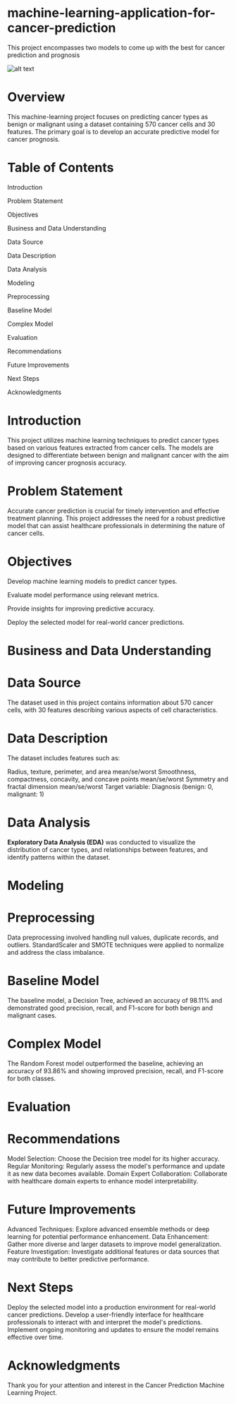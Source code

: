 # machine-learning-application-for-cancer-prediction
This project encompasses two models to come up with the best for cancer prediction and prognosis

![alt text](https://github.com/[Ayangaoduor1]/[machine-learning-application-for-cancer-prediction]/blob/[main]/image.jpg?raw=true)

# Overview
This machine-learning project focuses on predicting cancer types as benign or malignant using a dataset containing 570 cancer cells and 30 features. The primary goal is to develop an accurate predictive model for cancer prognosis.

# Table of Contents
Introduction

Problem Statement

Objectives

Business and Data Understanding

Data Source

Data Description

Data Analysis

Modeling

Preprocessing

Baseline Model

Complex Model

Evaluation

Recommendations

Future Improvements

Next Steps

Acknowledgments

# Introduction

This project utilizes machine learning techniques to predict cancer types based on various features extracted from cancer cells. The models are designed to differentiate between benign and malignant cancer with the aim of improving cancer prognosis accuracy.

# Problem Statement
Accurate cancer prediction is crucial for timely intervention and effective treatment planning. This project addresses the need for a robust predictive model that can assist healthcare professionals in determining the nature of cancer cells.

# Objectives
Develop machine learning models to predict cancer types.

Evaluate model performance using relevant metrics.

Provide insights for improving predictive accuracy.

Deploy the selected model for real-world cancer predictions.

# Business and Data Understanding
# Data Source
The dataset used in this project contains information about 570 cancer cells, with 30 features describing various aspects of cell characteristics.

# Data Description
The dataset includes features such as:

Radius, texture, perimeter, and area mean/se/worst
Smoothness, compactness, concavity, and concave points mean/se/worst
Symmetry and fractal dimension mean/se/worst
Target variable: Diagnosis (benign: 0, malignant: 1)

# Data Analysis
**Exploratory Data Analysis (EDA)** was conducted to visualize the distribution of cancer types, and relationships between features, and identify patterns within the dataset.

# Modeling
# Preprocessing
Data preprocessing involved handling null values, duplicate records, and outliers. StandardScaler and SMOTE techniques were applied to normalize and address the class imbalance.

# Baseline Model
The baseline model, a Decision Tree, achieved an accuracy of 98.11% and demonstrated good precision, recall, and F1-score for both benign and malignant cases.

# Complex Model
The Random Forest model outperformed the baseline, achieving an accuracy of 93.86% and showing improved precision, recall, and F1-score for both classes.

# Evaluation
# Recommendations
Model Selection: Choose the Decision tree model for its higher accuracy.
Regular Monitoring: Regularly assess the model's performance and update it as new data becomes available.
Domain Expert Collaboration: Collaborate with healthcare domain experts to enhance model interpretability.
# Future Improvements
Advanced Techniques: Explore advanced ensemble methods or deep learning for potential performance enhancement.
Data Enhancement: Gather more diverse and larger datasets to improve model generalization.
Feature Investigation: Investigate additional features or data sources that may contribute to better predictive performance.
# Next Steps
Deploy the selected model into a production environment for real-world cancer predictions.
Develop a user-friendly interface for healthcare professionals to interact with and interpret the model's predictions.
Implement ongoing monitoring and updates to ensure the model remains effective over time.
# Acknowledgments
Thank you for your attention and interest in the Cancer Prediction Machine Learning Project.





